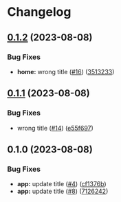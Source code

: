 # Changelog

## [0.1.2](https://github.com/timayz/starter/compare/app-v0.1.1...app-v0.1.2) (2023-08-08)


### Bug Fixes

* **home:** wrong title ([#16](https://github.com/timayz/starter/issues/16)) ([3513233](https://github.com/timayz/starter/commit/351323365e1423bde70bdb8c966517b87c4f0752))

## [0.1.1](https://github.com/timayz/starter/compare/starter-app-v0.1.0...starter-app-v0.1.1) (2023-08-08)


### Bug Fixes

* wrong title ([#14](https://github.com/timayz/starter/issues/14)) ([e55f697](https://github.com/timayz/starter/commit/e55f697cd549b5f9c6c6f8d8663d4451673e9d5b))

## 0.1.0 (2023-08-08)


### Bug Fixes

* **app:** update title ([#4](https://github.com/timayz/starter/issues/4)) ([cf1376b](https://github.com/timayz/starter/commit/cf1376b5ada36a412c3dcf4519ce423539ba599e))
* **app:** update title ([#8](https://github.com/timayz/starter/issues/8)) ([7126242](https://github.com/timayz/starter/commit/7126242654dec72567ed005cf6c3f7d5d6edcc91))
